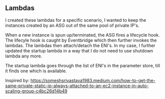 ## Lambdas

I created these lambdas for a specific scenario, I wanted to keep the instances created by an ASG out of the same pool of private IP's. 

When a new instance is spun up/terminated, the ASG fires a lifecycle hook. The lifecyle hook is caught by Eventbridge which then further invokes the lambdas. The lambdas then attach/detach the ENI's. In my case, I further updated the startup lambda in a way that I do not need to use shutdown lambda any more. 

The startup lambda goes through the list of ENI's in the parameter store, till it finds one which is available.


Inspired by: https://someshsrivastava1983.medium.com/how-to-get-the-same-private-static-ip-always-attached-to-an-ec2-instance-in-auto-scaling-group-c4bc26d14b49
